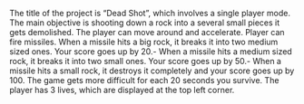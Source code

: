 The title of the project is “Dead Shot”, which involves a single player mode. The main objective is shooting down a rock into a several small pieces it gets demolished. The player can move around and accelerate. Player can fire missiles. When a missile hits a big rock, it breaks it into two medium sized ones. Your score goes up by 20.- When a missile hits a medium sized rock, it breaks it into two small ones. Your score goes up by 50.- When a missile hits a small rock, it destroys it completely and your score goes up by 100. The game gets more difficult for each 20 seconds you survive. The player has 3 lives, which are displayed at the top left corner. 

